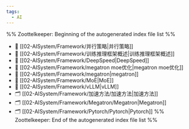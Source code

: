 ```yaml
---
tags:
  - AI
---
```


%% Zoottelkeeper: Beginning of the autogenerated index file list  %%
- 📄 [[02-AISystem/Framework/并行策略|并行策略]]
- 📄 [[02-AISystem/Framework/训练推理框架概述|训练推理框架概述]]
- 📄 [[02-AISystem/Framework/DeepSpeed|DeepSpeed]]
- 📄 [[02-AISystem/Framework/megatron moe优化|megatron moe优化]]
- 📄 [[02-AISystem/Framework/megatron|megatron]]
- 📄 [[02-AISystem/Framework/MoE|MoE]]
- 📄 [[02-AISystem/Framework/vLLM|vLLM]]
- 🗂️ [[02-AISystem/Framework/加速方法/加速方法|加速方法]]
- 🗂️ [[02-AISystem/Framework/Megatron/Megatron|Megatron]]
- 🗂️ [[02-AISystem/Framework/Pytorch/Pytorch|Pytorch]]
%% Zoottelkeeper: End of the autogenerated index file list  %%
